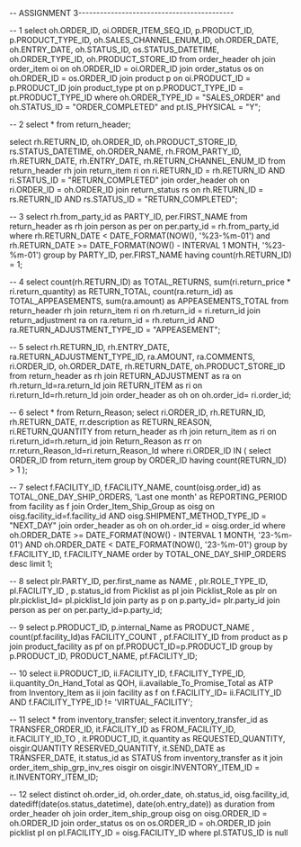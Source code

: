 -- ASSIGNMENT 3-------------------------------------------

-- 1
select oh.ORDER_ID, oi.ORDER_ITEM_SEQ_ID, p.PRODUCT_ID, p.PRODUCT_TYPE_ID, oh.SALES_CHANNEL_ENUM_ID, oh.ORDER_DATE, oh.ENTRY_DATE, oh.STATUS_ID, os.STATUS_DATETIME,
 oh.ORDER_TYPE_ID, oh.PRODUCT_STORE_ID
from order_header oh 
join order_item oi on oh.ORDER_ID = oi.ORDER_ID
join order_status os on oh.ORDER_ID = os.ORDER_ID 
join product p on oi.PRODUCT_ID = p.PRODUCT_ID
join product_type  pt on p.PRODUCT_TYPE_ID = pt.PRODUCT_TYPE_ID
where oh.ORDER_TYPE_ID = "SALES_ORDER" and oh.STATUS_ID = "ORDER_COMPLETED" and pt.IS_PHYSICAL = "Y";

-- 2
select * from return_header;

select rh.RETURN_ID, oh.ORDER_ID, oh.PRODUCT_STORE_ID, rs.STATUS_DATETIME, oh.ORDER_NAME, rh.FROM_PARTY_ID, rh.RETURN_DATE, rh.ENTRY_DATE, rh.RETURN_CHANNEL_ENUM_ID
from return_header rh
join return_item ri on ri.RETURN_ID = rh.RETURN_ID AND ri.STATUS_ID = "RETURN_COMPLETED"
join order_header oh on ri.ORDER_ID = oh.ORDER_ID
join return_status rs on rh.RETURN_ID = rs.RETURN_ID AND rs.STATUS_ID = "RETURN_COMPLETED";

-- 3
select rh.from_party_id as PARTY_ID, per.FIRST_NAME
from return_header as rh
join person as per on per.party_id = rh.from_party_id
where rh.RETURN_DATE < DATE_FORMAT(NOW(), '%23-%m-01') and rh.RETURN_DATE >=  DATE_FORMAT(NOW() - INTERVAL 1 MONTH, '%23-%m-01') 
group by PARTY_ID, per.FIRST_NAME
having count(rh.RETURN_ID) = 1;

-- 4
select count(rh.RETURN_ID) as TOTAL_RETURNS, sum(ri.return_price * ri.return_quantity) as RETURN_TOTAL, count(ra.return_id)  as TOTAL_APPEASEMENTS, 
sum(ra.amount) as APPEASEMENTS_TOTAL 
from return_header rh 
join return_item ri on  rh.return_id = ri.return_id
join return_adjustment ra on ra.return_id  = rh.return_id AND ra.RETURN_ADJUSTMENT_TYPE_ID = "APPEASEMENT";

-- 5
select rh.RETURN_ID, rh.ENTRY_DATE, ra.RETURN_ADJUSTMENT_TYPE_ID, ra.AMOUNT, ra.COMMENTS, ri.ORDER_ID, oh.ORDER_DATE, rh.RETURN_DATE, oh.PRODUCT_STORE_ID
from return_header as rh
join RETURN_ADJUSTMENT as ra on rh.return_Id=ra.return_Id
join RETURN_ITEM as ri on ri.return_Id=rh.return_Id
join order_header as oh on oh.order_id= ri.order_id;

-- 6
select * from Return_Reason;
select ri.ORDER_ID, rh.RETURN_ID, rh.RETURN_DATE, rr.description as RETURN_REASON, ri.RETURN_QUANTITY
from return_header as rh
join return_item as ri on ri.return_id=rh.return_id
join Return_Reason as rr on rr.return_Reason_Id=ri.return_Reason_Id
where ri.ORDER_ID  IN ( select ORDER_ID  from return_item group by ORDER_ID having count(RETURN_ID) > 1 );

-- 7
select f.FACILITY_ID, f.FACILITY_NAME, count(oisg.order_id) as TOTAL_ONE_DAY_SHIP_ORDERS, 'Last one month' as REPORTING_PERIOD
from facility as f
join Order_Item_Ship_Group as oisg  on oisg.facility_id=f.facility_id AND oisg.SHIPMENT_METHOD_TYPE_ID = "NEXT_DAY"
join order_header as oh on oh.order_id = oisg.order_id
where oh.ORDER_DATE >= DATE_FORMAT(NOW() - INTERVAL 1 MONTH, '23-%m-01') 
AND oh.ORDER_DATE < DATE_FORMAT(NOW(), '23-%m-01') 
group by f.FACILITY_ID, f.FACILITY_NAME
order by TOTAL_ONE_DAY_SHIP_ORDERS desc
limit 1;

-- 8
select plr.PARTY_ID, per.first_name as NAME , plr.ROLE_TYPE_ID, pl.FACILITY_ID , p.status_id
from Picklist as pl
join Picklist_Role as plr on plr.picklist_Id= pl.picklist_Id
join party as p on p.party_id= plr.party_id
join person as per on per.party_id=p.party_id;

-- 9
select p.PRODUCT_ID, p.internal_Name as PRODUCT_NAME , count(pf.facility_Id)as FACILITY_COUNT ,  pf.FACILITY_ID
from product as p
join product_facility as pf on pf.PRODUCT_ID=p.PRODUCT_ID
group by p.PRODUCT_ID, PRODUCT_NAME, pf.FACILITY_ID;

-- 10
select ii.PRODUCT_ID, ii.FACILITY_ID, f.FACILITY_TYPE_ID, ii.quantity_On_Hand_Total as QOH, ii.available_To_Promise_Total as ATP
from Inventory_Item as ii
join facility as f on f.FACILITY_ID= ii.FACILITY_ID AND f.FACILITY_TYPE_ID != 'VIRTUAL_FACILITY';

-- 11
select * from inventory_transfer;
select it.inventory_transfer_id as TRANSFER_ORDER_ID, it.FACILITY_ID as FROM_FACILITY_ID, it.FACILITY_ID_TO , it.PRODUCT_ID, 
it.quantity as REQUESTED_QUANTITY, oisgir.QUANTITY RESERVED_QUANTITY, it.SEND_DATE as TRANSFER_DATE, it.status_id as STATUS
from inventory_transfer as it
join order_item_ship_grp_inv_res oisgir on oisgir.INVENTORY_ITEM_ID = it.INVENTORY_ITEM_ID;

-- 12 
select distinct
oh.order_id,
oh.order_date,
oh.status_id,
oisg.facility_id,
datediff(date(os.status_datetime), date(oh.entry_date)) as duration
from order_header oh
join order_item_ship_group oisg on oisg.ORDER_ID = oh.ORDER_ID
join order_status  os on os.ORDER_ID = oh.ORDER_ID
join picklist pl on pl.FACILITY_ID = oisg.FACILITY_ID
where pl.STATUS_ID is null
